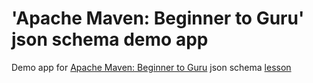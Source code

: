# 'Apache Maven: Beginner to Guru' json schema demo app

Demo app for [Apache Maven: Beginner to Guru](https://www.udemy.com/draft/2043700/?couponCode=GITHUB_REPO) json schema [lesson](https://github.com/springframeworkguru/mb2g-json-schema)
